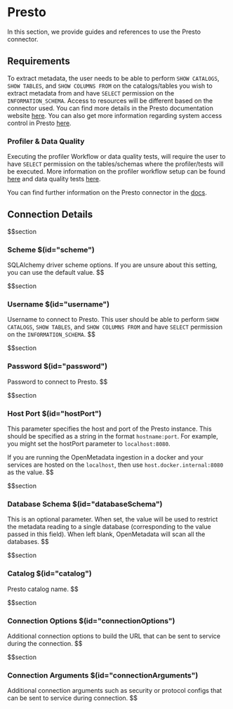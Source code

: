 # Presto

In this section, we provide guides and references to use the Presto connector.

## Requirements

To extract metadata, the user needs to be able to perform `SHOW CATALOGS`, `SHOW TABLES`, and `SHOW COLUMNS FROM` on the catalogs/tables you wish to extract metadata from and have `SELECT` permission on the `INFORMATION_SCHEMA`. Access to resources will be different based on the connector used. You can find more details in the Presto documentation website <a href="https://prestodb.io/docs/current/connector.html" target="_blank">here</a>. You can also get more information regarding system access control in Presto <a href="https://prestodb.io/docs/current/security/built-in-system-access-control.html" target="_blank">here</a>.

### Profiler & Data Quality

Executing the profiler Workflow or data quality tests, will require the user to have `SELECT` permission on the tables/schemas where the profiler/tests will be executed. More information on the profiler workflow setup can be found <a href="https://docs.open-metadata.org/how-to-guides/data-quality-observability/profiler/workflow" target="_blank">here</a> and data quality tests <a href="https://docs.open-metadata.org/connectors/ingestion/workflows/data-quality" target="_blank">here</a>.

You can find further information on the Presto connector in the <a href="https://docs.open-metadata.org/connectors/database/presto" target="_blank">docs</a>.

## Connection Details

$$section
### Scheme $(id="scheme")
SQLAlchemy driver scheme options. If you are unsure about this setting, you can use the default value.
$$

$$section
### Username $(id="username")
Username to connect to Presto. This user should be able to perform `SHOW CATALOGS`, `SHOW TABLES`, and `SHOW COLUMNS FROM` and have `SELECT` permission on the `INFORMATION_SCHEMA`.
$$

$$section
### Password $(id="password")
Password to connect to Presto.
$$

$$section
### Host Port $(id="hostPort")

This parameter specifies the host and port of the Presto instance. This should be specified as a string in the format `hostname:port`. For example, you might set the hostPort parameter to `localhost:8080`.

If you are running the OpenMetadata ingestion in a docker and your services are hosted on the `localhost`, then use `host.docker.internal:8080` as the value.
$$

$$section
### Database Schema $(id="databaseSchema")
This is an optional parameter. When set, the value will be used to restrict the metadata reading to a single database (corresponding to the value passed in this field). When left blank, OpenMetadata will scan all the databases.
$$

$$section
### Catalog $(id="catalog")
Presto catalog name.
$$

$$section
### Connection Options $(id="connectionOptions")
Additional connection options to build the URL that can be sent to service during the connection.
$$

$$section
### Connection Arguments $(id="connectionArguments")
Additional connection arguments such as security or protocol configs that can be sent to service during connection.
$$
